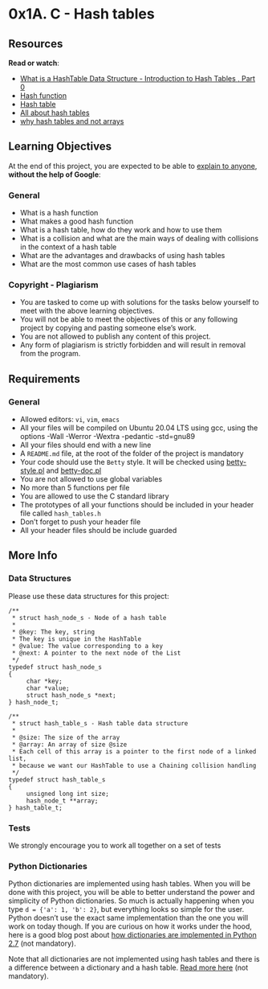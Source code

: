 # 0x1A. C - Hash tables

Resources
---------

**Read or watch**:

*   [What is a HashTable Data Structure - Introduction to Hash Tables , Part 0](/rltoken/IQVfdxJlS6jhAgcuUoCseg "What is a HashTable Data Structure - Introduction to Hash Tables , Part 0")
*   [Hash function](/rltoken/ZKpRI_FxOxAz80Onpfy0Ew "Hash function")
*   [Hash table](/rltoken/mxjKpEfAw3E5B8S3inPuHQ "Hash table")
*   [All about hash tables](/rltoken/3RwwAqmpGJpMiBa7BE9fAQ "All about hash tables")
*   [why hash tables and not arrays](/rltoken/OgO7uga3PIaCTMtTzYCY3g "why hash tables and not arrays")

Learning Objectives
-------------------

At the end of this project, you are expected to be able to [explain to anyone](/rltoken/fLjDjjaCL1oE-WJcDPpmFg "explain to anyone"), **without the help of Google**:

### General

*   What is a hash function
*   What makes a good hash function
*   What is a hash table, how do they work and how to use them
*   What is a collision and what are the main ways of dealing with collisions in the context of a hash table
*   What are the advantages and drawbacks of using hash tables
*   What are the most common use cases of hash tables

### Copyright - Plagiarism

*   You are tasked to come up with solutions for the tasks below yourself to meet with the above learning objectives.
*   You will not be able to meet the objectives of this or any following project by copying and pasting someone else’s work.
*   You are not allowed to publish any content of this project.
*   Any form of plagiarism is strictly forbidden and will result in removal from the program.

Requirements
------------

### General

*   Allowed editors: `vi`, `vim`, `emacs`
*   All your files will be compiled on Ubuntu 20.04 LTS using gcc, using the options -Wall -Werror -Wextra -pedantic -std=gnu89
*   All your files should end with a new line
*   A `README.md` file, at the root of the folder of the project is mandatory
*   Your code should use the `Betty` style. It will be checked using [betty-style.pl](https://github.com/alx-tools/Betty/blob/master/betty-style.pl "betty-style.pl") and [betty-doc.pl](https://github.com/alx-tools/Betty/blob/master/betty-doc.pl "betty-doc.pl")
*   You are not allowed to use global variables
*   No more than 5 functions per file
*   You are allowed to use the C standard library
*   The prototypes of all your functions should be included in your header file called `hash_tables.h`
*   Don’t forget to push your header file
*   All your header files should be include guarded

More Info
---------

### Data Structures

Please use these data structures for this project:

    /**
     * struct hash_node_s - Node of a hash table
     *
     * @key: The key, string
     * The key is unique in the HashTable
     * @value: The value corresponding to a key
     * @next: A pointer to the next node of the List
     */
    typedef struct hash_node_s
    {
         char *key;
         char *value;
         struct hash_node_s *next;
    } hash_node_t;
    
    /**
     * struct hash_table_s - Hash table data structure
     *
     * @size: The size of the array
     * @array: An array of size @size
     * Each cell of this array is a pointer to the first node of a linked list,
     * because we want our HashTable to use a Chaining collision handling
     */
    typedef struct hash_table_s
    {
         unsigned long int size;
         hash_node_t **array;
    } hash_table_t;
    

### Tests

We strongly encourage you to work all together on a set of tests

### Python Dictionaries

Python dictionaries are implemented using hash tables. When you will be done with this project, you will be able to better understand the power and simplicity of Python dictionaries. So much is actually happening when you type `d = {'a': 1, 'b': 2}`, but everything looks so simple for the user. Python doesn’t use the exact same implementation than the one you will work on today though. If you are curious on how it works under the hood, here is a good blog post about [how dictionaries are implemented in Python 2.7](/rltoken/hKhDFfKKcxdM9U8GZVPOHQ "how dictionaries are implemented in Python 2.7") (not mandatory).

Note that all dictionaries are not implemented using hash tables and there is a difference between a dictionary and a hash table. [Read more here](/rltoken/6wE80OFPwL-As1zGh2iMFg "Read more here") (not mandatory).

